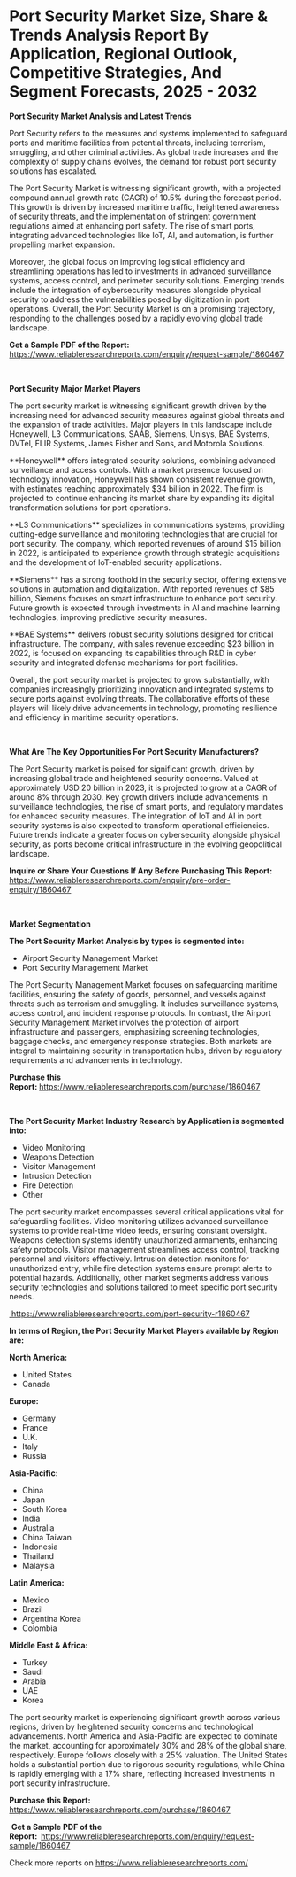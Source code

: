 <p><h1>Port Security Market Size, Share & Trends Analysis Report By Application, Regional Outlook, Competitive Strategies, And Segment Forecasts, 2025 - 2032</h1></p><p><strong>Port Security Market Analysis and Latest Trends</strong></p>
<p><p>Port Security refers to the measures and systems implemented to safeguard ports and maritime facilities from potential threats, including terrorism, smuggling, and other criminal activities. As global trade increases and the complexity of supply chains evolves, the demand for robust port security solutions has escalated.</p><p>The Port Security Market is witnessing significant growth, with a projected compound annual growth rate (CAGR) of 10.5% during the forecast period. This growth is driven by increased maritime traffic, heightened awareness of security threats, and the implementation of stringent government regulations aimed at enhancing port safety. The rise of smart ports, integrating advanced technologies like IoT, AI, and automation, is further propelling market expansion. </p><p>Moreover, the global focus on improving logistical efficiency and streamlining operations has led to investments in advanced surveillance systems, access control, and perimeter security solutions. Emerging trends include the integration of cybersecurity measures alongside physical security to address the vulnerabilities posed by digitization in port operations. Overall, the Port Security Market is on a promising trajectory, responding to the challenges posed by a rapidly evolving global trade landscape.</p></p>
<p><strong>Get a Sample PDF of the Report:&nbsp;</strong> <a href="https://www.reliableresearchreports.com/enquiry/request-sample/1860467?utm_campaign=3214&utm_medium=2&utm_source=Github&utm_content=ia&utm_term=11032025&utm_id=port-security">https://www.reliableresearchreports.com/enquiry/request-sample/1860467</a></p>
<p>&nbsp;</p>
<p><strong>Port Security Major Market Players</strong></p>
<p><p>The port security market is witnessing significant growth driven by the increasing need for advanced security measures against global threats and the expansion of trade activities. Major players in this landscape include Honeywell, L3 Communications, SAAB, Siemens, Unisys, BAE Systems, DVTel, FLIR Systems, James Fisher and Sons, and Motorola Solutions.</p><p>**Honeywell** offers integrated security solutions, combining advanced surveillance and access controls. With a market presence focused on technology innovation, Honeywell has shown consistent revenue growth, with estimates reaching approximately $34 billion in 2022. The firm is projected to continue enhancing its market share by expanding its digital transformation solutions for port operations.</p><p>**L3 Communications** specializes in communications systems, providing cutting-edge surveillance and monitoring technologies that are crucial for port security. The company, which reported revenues of around $15 billion in 2022, is anticipated to experience growth through strategic acquisitions and the development of IoT-enabled security applications.</p><p>**Siemens** has a strong foothold in the security sector, offering extensive solutions in automation and digitalization. With reported revenues of $85 billion, Siemens focuses on smart infrastructure to enhance port security. Future growth is expected through investments in AI and machine learning technologies, improving predictive security measures.</p><p>**BAE Systems** delivers robust security solutions designed for critical infrastructure. The company, with sales revenue exceeding $23 billion in 2022, is focused on expanding its capabilities through R&D in cyber security and integrated defense mechanisms for port facilities.</p><p>Overall, the port security market is projected to grow substantially, with companies increasingly prioritizing innovation and integrated systems to secure ports against evolving threats. The collaborative efforts of these players will likely drive advancements in technology, promoting resilience and efficiency in maritime security operations.</p></p>
<p>&nbsp;</p>
<p><strong>What Are The Key Opportunities For Port Security Manufacturers?</strong></p>
<p><p>The Port Security market is poised for significant growth, driven by increasing global trade and heightened security concerns. Valued at approximately USD 20 billion in 2023, it is projected to grow at a CAGR of around 8% through 2030. Key growth drivers include advancements in surveillance technologies, the rise of smart ports, and regulatory mandates for enhanced security measures. The integration of IoT and AI in port security systems is also expected to transform operational efficiencies. Future trends indicate a greater focus on cybersecurity alongside physical security, as ports become critical infrastructure in the evolving geopolitical landscape.</p></p>
<p><strong>Inquire or Share Your Questions If Any Before Purchasing This Report:</strong> <a href="https://www.reliableresearchreports.com/enquiry/pre-order-enquiry/1860467?utm_campaign=3214&utm_medium=2&utm_source=Github&utm_content=ia&utm_term=11032025&utm_id=port-security">https://www.reliableresearchreports.com/enquiry/pre-order-enquiry/1860467</a></p>
<p>&nbsp;</p>
<p><strong>Market Segmentation</strong></p>
<p><strong>The Port Security Market Analysis by types is segmented into:</strong></p>
<p><ul><li>Airport Security Management Market</li><li>Port Security Management Market</li></ul></p>
<p><p>The Port Security Management Market focuses on safeguarding maritime facilities, ensuring the safety of goods, personnel, and vessels against threats such as terrorism and smuggling. It includes surveillance systems, access control, and incident response protocols. In contrast, the Airport Security Management Market involves the protection of airport infrastructure and passengers, emphasizing screening technologies, baggage checks, and emergency response strategies. Both markets are integral to maintaining security in transportation hubs, driven by regulatory requirements and advancements in technology.</p></p>
<p><strong>Purchase this Report:&nbsp;</strong><a href="https://www.reliableresearchreports.com/purchase/1860467?utm_campaign=3214&utm_medium=2&utm_source=Github&utm_content=ia&utm_term=11032025&utm_id=port-security">https://www.reliableresearchreports.com/purchase/1860467</a></p>
<p>&nbsp;</p>
<p><strong>The Port Security Market Industry Research by Application is segmented into:</strong></p>
<p><ul><li>Video Monitoring</li><li>Weapons Detection</li><li>Visitor Management</li><li>Intrusion Detection</li><li>Fire Detection</li><li>Other</li></ul></p>
<p><p>The port security market encompasses several critical applications vital for safeguarding facilities. Video monitoring utilizes advanced surveillance systems to provide real-time video feeds, ensuring constant oversight. Weapons detection systems identify unauthorized armaments, enhancing safety protocols. Visitor management streamlines access control, tracking personnel and visitors effectively. Intrusion detection monitors for unauthorized entry, while fire detection systems ensure prompt alerts to potential hazards. Additionally, other market segments address various security technologies and solutions tailored to meet specific port security needs.</p></p>
<p><a href="https://www.reliableresearchreports.com/port-security-r1860467?utm_campaign=3214&utm_medium=2&utm_source=Github&utm_content=ia&utm_term=11032025&utm_id=port-security">&nbsp;https://www.reliableresearchreports.com/port-security-r1860467</a></p>
<p><strong>In terms of Region, the Port Security Market Players available by Region are:</strong></p>
<p>
    <p> <strong> North America: </strong>
        <ul>
            <li>United States</li>
            <li>Canada</li>
        </ul>
        </p> 
    <p> <strong> Europe: </strong>
        <ul>
            <li>Germany</li>
            <li>France</li>
            <li>U.K.</li>
            <li>Italy</li>
            <li>Russia</li>
        </ul>
        </p> 
    <p> <strong> Asia-Pacific: </strong>
        <ul>
            <li>China</li>
            <li>Japan</li>
            <li>South Korea</li>
            <li>India</li>
            <li>Australia</li>
            <li>China Taiwan</li>
            <li>Indonesia</li>
            <li>Thailand</li>
            <li>Malaysia</li>
        </ul>
        </p> 
    <p> <strong> Latin America: </strong>
        <ul>
            <li>Mexico</li>
            <li>Brazil</li>
            <li>Argentina Korea</li>
            <li>Colombia</li>
        </ul>
        </p> 
    <p> <strong> Middle East & Africa: </strong>
        <ul>
            <li>Turkey</li>
            <li>Saudi</li>
            <li>Arabia</li>
            <li>UAE</li>
            <li>Korea</li>
        </ul>
    </p>
    </p>
<p><p>The port security market is experiencing significant growth across various regions, driven by heightened security concerns and technological advancements. North America and Asia-Pacific are expected to dominate the market, accounting for approximately 30% and 28% of the global share, respectively. Europe follows closely with a 25% valuation. The United States holds a substantial portion due to rigorous security regulations, while China is rapidly emerging with a 17% share, reflecting increased investments in port security infrastructure.</p></p>
<p><strong>Purchase this Report: </strong><a href="https://www.reliableresearchreports.com/purchase/1860467?utm_campaign=3214&utm_medium=2&utm_source=Github&utm_content=ia&utm_term=11032025&utm_id=port-security">https://www.reliableresearchreports.com/purchase/1860467</a></p>
<p>&nbsp;<strong>Get a Sample PDF of the Report:&nbsp;&nbsp;</strong><a href="https://www.reliableresearchreports.com/enquiry/request-sample/1860467?utm_campaign=3214&utm_medium=2&utm_source=Github&utm_content=ia&utm_term=11032025&utm_id=port-security">https://www.reliableresearchreports.com/enquiry/request-sample/1860467</a></p>
<p><strong></strong></p>
<p>Check more reports on <a href="https://www.reliableresearchreports.com/?utm_campaign=3214&utm_medium=2&utm_source=Github&utm_content=ia&utm_term=11032025&utm_id=port-security">https://www.reliableresearchreports.com/</a></p>